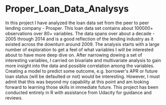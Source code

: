 # Proper_Loan_Data_Analysys
In this project I have analyzed the loan data set from the peer to peer lending company - Prosper. This loan data set contains about 100000+ observations over 80+ variables.
The data spans over about a decade - 2005 through 2014 and is a good reflection of the lending industry as it existed across the downturn around 2009.
The analysis starts with a large number of exploration to get a feel of what variables I will be interested about to have more deep dive on. After narrowing dowing a set of interesting variables, I carried on bivariate and multivariate analysis to gain more insight into the data and possible correlation among the variables.
Creating a model to predict some outcome, e.g. borrower's APR or future loan status (will be defaulted or not) would be interesting. However, I must admit that this was beyond my capability at this point and am looking forward to learning those skills in immediate future.
This project has been conducted entirely in R with assistance from Udacity for guidance and reviews.
